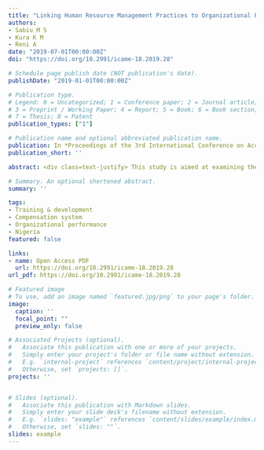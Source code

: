 ```yaml
---
title: "Linking Human Resource Management Practices to Organizational Performance in Nigeria Education Sector"
authors:
- Sabiu M S
- Kura K M
- Reni A
date: "2019-07-01T00:00:00Z"
doi: "https://doi.org/10.2991/icame-18.2019.28"

# Schedule page publish date (NOT publication's date).
publishDate: "2019-01-01T00:00:00Z"

# Publication type.
# Legend: 0 = Uncategorized; 1 = Conference paper; 2 = Journal article;
# 3 = Preprint / Working Paper; 4 = Report; 5 = Book; 6 = Book section;
# 7 = Thesis; 8 = Patent
publication_types: ["1"]

# Publication name and optional abbreviated publication name.
publication: In *Proceedings of the 3rd International Conference on Accounting, Management and Economics, 92 (ICAME 2018)*, (247-257). Atlantis Press.
publication_short: ''

abstract: <div class=text-justify> This study is aimed at examining the relationship between human resource management practices and organizational performance. Training and development and compensation practices were mainly incorporated in our research model. A sample of 181 Education Ministry, boards, parastatals and agencies in seven states of North-Western Nigeria was drawn using stratified proportionate sampling technique. We employed partial least squares path modeling to test our hypothesized model. As expected, we found that training and development had a significant and positive relationship with organizational performance. In the same vein, compensation system was found to be significantly related to organizational performance. Consequently, policy makers, managers and administrators in educational sector are encouraged to provide adequate training to its employees as well as appropriate compensation system need to be able to put in place to promote high employee performance and in return achieve organizational performance. </div>

# Summary. An optional shortened abstract.
summary: ''

tags:
- Training & development
- Compensation system
- Organizational performance
- Nigeria
featured: false

links:
- name: Open Access PDF
  url: https://doi.org/10.2991/icame-18.2019.28
url_pdf: https://doi.org/10.2991/icame-18.2019.28

# Featured image
# To use, add an image named `featured.jpg/png` to your page's folder. 
image:
  caption: ''
  focal_point: ""
  preview_only: false

# Associated Projects (optional).
#   Associate this publication with one or more of your projects.
#   Simply enter your project's folder or file name without extension.
#   E.g. `internal-project` references `content/project/internal-project/index.md`.
#   Otherwise, set `projects: []`.
projects: ''


# Slides (optional).
#   Associate this publication with Markdown slides.
#   Simply enter your slide deck's filename without extension.
#   E.g. `slides: "example"` references `content/slides/example/index.md`.
#   Otherwise, set `slides: ""`.
slides: example
---
```



